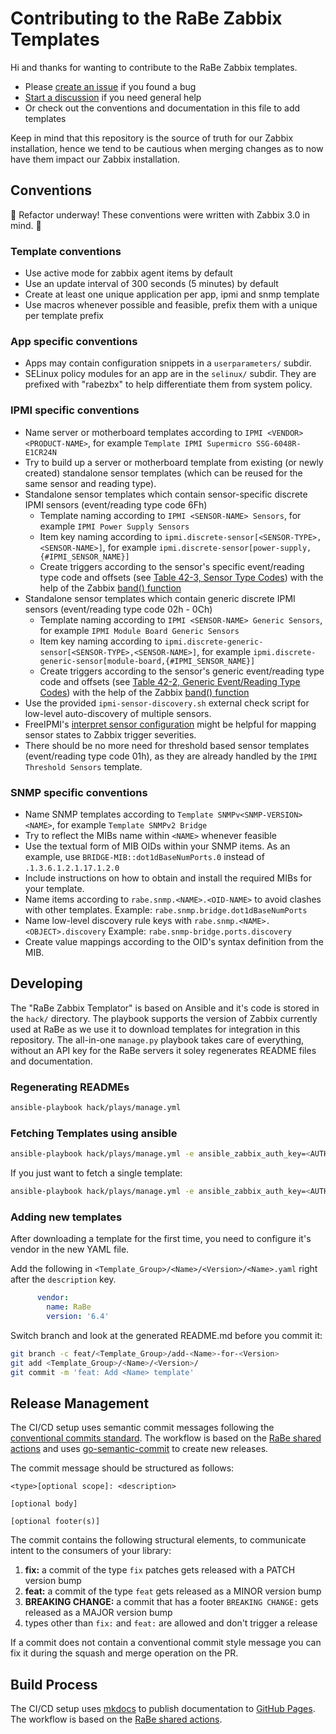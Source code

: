 # Contributing to the RaBe Zabbix Templates

Hi and thanks for wanting to contribute to the RaBe Zabbix templates.

* Please [create an issue](https://github.com/radiorabe/rabe-zabbix/issues) if you found a bug
* [Start a discussion](https://github.com/radiorabe/rabe-zabbix/discussions) if you need general help
* Or check out the conventions and documentation in this file to add templates

Keep in mind that this repository is the source of truth for our Zabbix installation, hence we tend to be cautious when merging changes as to now have them impact our Zabbix installation.

## Conventions

🚧 Refactor underway! These conventions were written with Zabbix 3.0 in mind. 🚧

### Template conventions

* Use active mode for zabbix agent items by default
* Use an update interval of 300 seconds (5 minutes) by default
* Create at least one unique application per app, ipmi and snmp template
* Use macros whenever possible and feasible, prefix them with a unique per template prefix

### App specific conventions

* Apps may contain configuration snippets in a `userparameters/` subdir.
* SELinux policy modules for an app are in the `selinux/` subdir. They are prefixed with "rabezbx" to help differentiate them from system policy.

### IPMI specific conventions

* Name server or motherboard templates according to `IPMI <VENDOR>
  <PRODUCT-NAME>`, for example `Template IPMI Supermicro SSG-6048R-E1CR24N`
* Try to build up a server or motherboard template from existing (or newly
  created) standalone sensor templates (which can be reused for the same sensor
  and reading type).
* Standalone sensor templates which contain sensor-specific discrete IPMI
  sensors (event/reading type code 6Fh)
  * Template naming according to `IPMI <SENSOR-NAME> Sensors`, for example
    `IPMI Power Supply Sensors`
  * Item key naming according to
    `ipmi.discrete-sensor[<SENSOR-TYPE>,<SENSOR-NAME>]`, for example
    `ipmi.discrete-sensor[power-supply,{#IPMI_SENSOR_NAME}]`
  * Create triggers according to the sensor's specific event/reading type code
    and offsets (see [Table 42-3, Sensor Type
    Codes](http://www.intel.com/content/dam/www/public/us/en/documents/product-briefs/second-gen-interface-spec-v2.pdf))
    with the help of the Zabbix [band()
    function](https://www.zabbix.com/documentation/3.0/manual/appendix/triggers/functions)
* Standalone sensor templates which contain generic discrete IPMI sensors
  (event/reading type code 02h - 0Ch)
  * Template naming according to `IPMI <SENSOR-NAME> Generic Sensors`, for
    example `IPMI Module Board Generic Sensors`
  * Item key naming according to
    `ipmi.discrete-generic-sensor[<SENSOR-TYPE>,<SENSOR-NAME>]`, for example
    `ipmi.discrete-generic-sensor[module-board,{#IPMI_SENSOR_NAME}]`
  * Create triggers according to the sensor's generic event/reading type code
    and offsets (see [Table 42-2, Generic Event/Reading Type
    Codes](http://www.intel.com/content/dam/www/public/us/en/documents/product-briefs/second-gen-interface-spec-v2.pdf))
    with the help of the Zabbix [band()
    function](https://www.zabbix.com/documentation/3.0/manual/appendix/triggers/functions)
* Use the provided `ipmi-sensor-discovery.sh` external check script for
  low-level auto-discovery of multiple sensors.
* FreeIPMI's [interpret sensor
  configuration](http://git.savannah.gnu.org/cgit/freeipmi.git/tree/etc/freeipmi_interpret_sensor.conf)
  might be helpful for mapping sensor states to Zabbix trigger severities.
* There should be no more need for threshold based sensor templates
  (event/reading type code 01h), as they are already handled by the `IPMI
  Threshold Sensors` template.

### SNMP specific conventions

* Name SNMP templates according to `Template SNMPv<SNMP-VERSION> <NAME>`, for example
  `Template SNMPv2 Bridge`
* Try to reflect the MIBs name within `<NAME>` whenever feasible
* Use the textual form of MIB OIDs within your SNMP items.
  As an example, use `BRIDGE-MIB::dot1dBaseNumPorts.0` instead of
  `.1.3.6.1.2.1.17.1.2.0`
* Include instructions on how to obtain and install the required MIBs for your
  template.
* Name items according to `rabe.snmp.<NAME>.<OID-NAME>` to avoid clashes with
  other templates.
  Example: `rabe.snmp.bridge.dot1dBaseNumPorts`
* Name low-level discovery rule keys with `rabe.snmp.<NAME>.<OBJECT>.discovery`
  Example: `rabe.snmp-bridge.ports.discovery`
* Create value mappings according to the OID's syntax definition from the MIB.

## Developing

The "RaBe Zabbix Templator" is based on Ansible and it's code is stored in the
`hack/` directory.
The playbook supports the version of Zabbix currently used at RaBe as we use
it to download templates for integration in this repository. The all-in-one
`manage.py` playbook takes care of everything, without an API key for the
RaBe servers it soley regenerates README files and documentation.

### Regenerating READMEs

```bash
ansible-playbook hack/plays/manage.yml
```

### Fetching Templates using ansible

```bash
ansible-playbook hack/plays/manage.yml -e ansible_zabbix_auth_key=<AUTH_KEY>
```

If you just want to fetch a single template:

```bash
ansible-playbook hack/plays/manage.yml -e ansible_zabbix_auth_key=<AUTH_KEY> -e 'rabe_zabbix_templates=[{"template_name":"CHANGEME"}]'
```

### Adding new templates

After downloading a template for the first time, you need to configure it's vendor in the new YAML file.

Add the following in `<Template_Group>/<Name>/<Version>/<Name>.yaml` right after the `description` key.

```yaml
      vendor:
        name: RaBe
        version: '6.4'
```

Switch branch and look at the generated README.md before you commit it:

```bash
git branch -c feat/<Template_Group>/add-<Name>-for-<Version>
git add <Template_Group>/<Name>/<Version>/
git commit -m 'feat: Add <Name> template'
```

## Release Management

The CI/CD setup uses semantic commit messages following the [conventional commits standard](https://www.conventionalcommits.org/en/v1.0.0/).
The workflow is based on the [RaBe shared actions](https://radiorabe.github.io/actions/)
and uses [go-semantic-commit](https://go-semantic-release.xyz/)
to create new releases.

The commit message should be structured as follows:

```console
<type>[optional scope]: <description>

[optional body]

[optional footer(s)]
```

The commit contains the following structural elements, to communicate intent to the consumers of your library:

1. **fix:** a commit of the type `fix` patches gets released with a PATCH version bump
1. **feat:** a commit of the type `feat` gets released as a MINOR version bump
1. **BREAKING CHANGE:** a commit that has a footer `BREAKING CHANGE:` gets released as a MAJOR version bump
1. types other than `fix:` and `feat:` are allowed and don't trigger a release

If a commit does not contain a conventional commit style message you can fix
it during the squash and merge operation on the PR.

## Build Process

The CI/CD setup uses [mkdocs](https://www.mkdocs.org/) to publish documentation to [GitHub Pages](https://pages.github.com/).
The workflow is based on the [RaBe shared actions](https://radiorabe.github.io/actions/).
